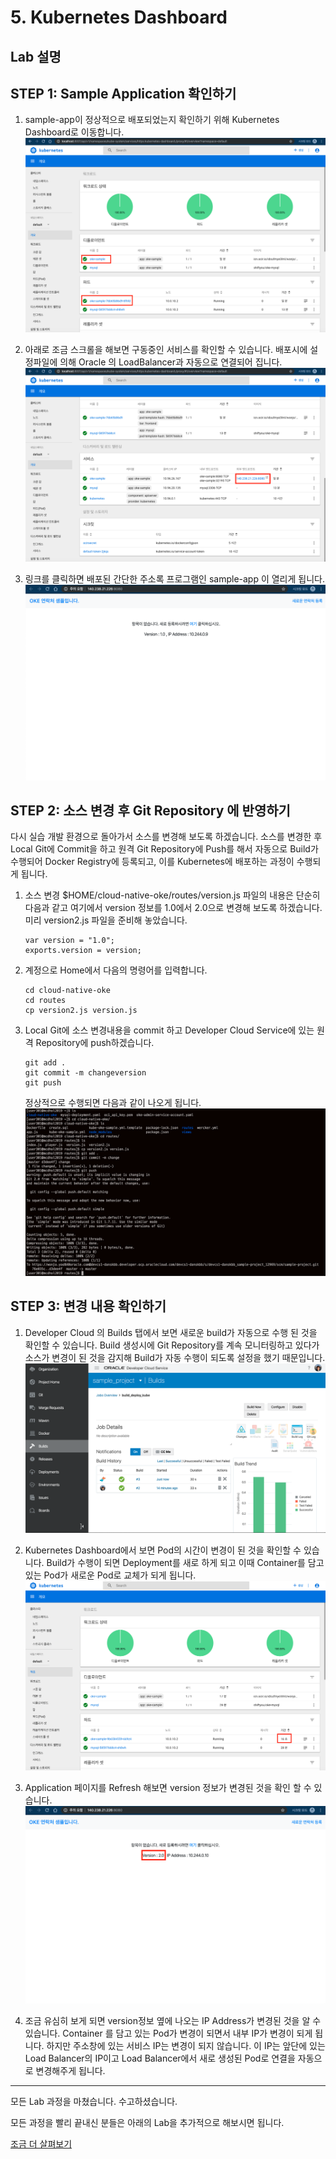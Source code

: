 # 5. Kubernetes Dashboard 
## Lab 설명

## **STEP 1**: Sample Application 확인하기

1. sample-app이 정상적으로 배포되었는지 확인하기 위해 Kubernetes Dashboard로 이동합니다.
   ![](images/kube_dash_afterweb.png)

2. 아래로 조금 스크롤을 해보면 구동중인 서비스를 확인할 수 있습니다. 배포시에 설정파일에 의해 Oracle 의 LoadBalancer과 자동으로 연결되어 집니다.
   ![](images/kube_dashboard_app.png)

3. 링크를 클릭하면 배포된 간단한 주소록 프로그램인 sample-app 이 열리게 됩니다.
![](images/app1.png)

## **STEP 2**: 소스 변경 후 Git Repository 에 반영하기
다시 실습 개발 환경으로 돌아가서 소스를 변경해 보도록 하겠습니다.
소스를 변경한 후 Local Git에 Commit을 하고 원격 Git Repository에 Push를 해서 자동으로 Build가 수행되어 Docker Registry에 등록되고, 이를 Kubernetes에 배포하는 과정이 수행되게 됩니다.

1. 소스 변경
   $HOME/cloud-native-oke/routes/version.js 파일의 내용은 단순히 다음과 같고 여기에서 version 정보를 1.0에서 2.0으로 변경해 보도록 하겠습니다. 미리 version2.js 파일을 준비해 놓았습니다.
    ```
    var version = "1.0";
    exports.version = version;
    ```
    
2. 계정으로 Home에서 다음의 명령어를 입력합니다.
    ```
    cd cloud-native-oke
    cd routes
    cp version2.js version.js
    ```
3. Local Git에 소스 변경내용을 commit 하고 Developer Cloud Service에 있는 원격 Repository에 push하겠습니다.
    ```
    git add .
    git commit -m changeversion
    git push
    ```
    정상적으로 수행되면 다음과 같이 나오게 됩니다.
    ![](images/change_source.png)

## **STEP 3**: 변경 내용 확인하기
1. Developer Cloud 의 Builds 탭에서 보면 새로운 build가 자동으로 수행 된 것을 확인할 수 있습니다. Build 생성시에 Git Repository를 계속 모니터링하고 있다가 소스가 변경이 된 것을 감지해 Build가 자동 수행이 되도록 설정을 했기 때문입니다.
![](images/job_execute2.png)

1. Kubernetes Dashboard에서 보면 Pod의 시간이 변경이 된 것을 확인할 수 있습니다. Build가 수행이 되면 Deployment를 새로 하게 되고 이때 Container를 담고 있는 Pod가 새로운 Pod로 교체가 되게 됩니다.
![](images/kube_pod_change.png)

1. Application 페이지를 Refresh 해보면 version 정보가 변경된 것을 확인 할 수 있습니다.
![](images/app2.png)

1. 조금 유심히 보게 되면 version정보 옆에 나오는 IP Address가 변경된 것을 알 수 있습니다. Container 를 담고 있는 Pod가 변경이 되면서 내부 IP가 변경이 되게 됩니다. 하지만 주소창에 있는 서비스 IP는 변경이 되지 않습니다. 이 IP는 앞단에 있는 Load Balancer의 IP이고 Load Balancer에서 새로 생성된 Pod로 연결을 자동으로 변경해주게 됩니다.

----

모든 Lab 과정을 마쳤습니다.
수고하셨습니다.

모든 과정을 빨리 끝내신 분들은 아래의 Lab을 추가적으로 해보시면 됩니다.

[조금 더 살펴보기](./more.md)